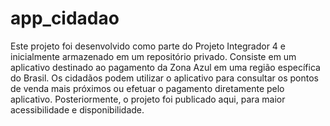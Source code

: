 # app_cidadao
 
Este projeto foi desenvolvido como parte do Projeto Integrador 4 e inicialmente armazenado em um repositório privado. Consiste em um aplicativo destinado ao pagamento da Zona Azul em uma região específica do Brasil. Os cidadãos podem utilizar o aplicativo para consultar os pontos de venda mais próximos ou efetuar o pagamento diretamente pelo aplicativo. Posteriormente, o projeto foi publicado aqui, para maior acessibilidade e disponibilidade.